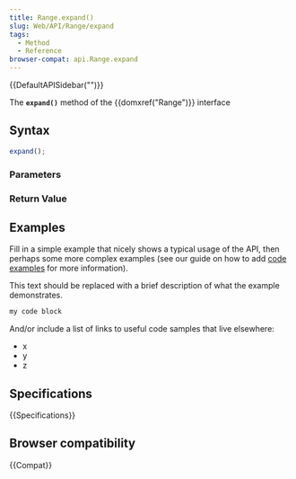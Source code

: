 ```yaml
---
title: Range.expand()
slug: Web/API/Range/expand
tags:
  - Method
  - Reference
browser-compat: api.Range.expand
---
```

{{DefaultAPISidebar("")}}

The **`expand()`** method of the {{domxref("Range")}} interface 

## Syntax

```js
expand();
```

### Parameters



### Return Value



## Examples

Fill in a simple example that nicely shows a typical usage of the API, then perhaps some more complex examples (see our guide on how to add [code examples](/en-US/docs/MDN/Contribute/Structures/Code_examples) for more information).

This text should be replaced with a brief description of what the example demonstrates.

```js
my code block
```

And/or include a list of links to useful code samples that live elsewhere:

*   x
*   y
*   z

## Specifications

{{Specifications}}

## Browser compatibility

{{Compat}}


